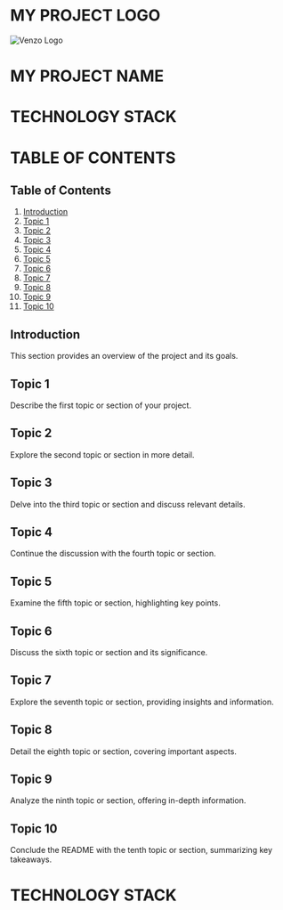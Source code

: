 # MY PROJECT LOGO
![Venzo Logo](https://venzotechnologies.com/static/media/logo.20c3af3bf8b6aedba1ed0e68ca927882.svg)

# MY PROJECT NAME 


# TECHNOLOGY STACK



# TABLE OF CONTENTS




## Table of Contents
1. [Introduction](#introduction)
2. [Topic 1](#topic-1)
3. [Topic 2](#topic-2)
4. [Topic 3](#topic-3)
5. [Topic 4](#topic-4)
6. [Topic 5](#topic-5)
7. [Topic 6](#topic-6)
8. [Topic 7](#topic-7)
9. [Topic 8](#topic-8)
10. [Topic 9](#topic-9)
11. [Topic 10](#topic-10)

## Introduction

This section provides an overview of the project and its goals.

## Topic 1

Describe the first topic or section of your project.

## Topic 2

Explore the second topic or section in more detail.

## Topic 3

Delve into the third topic or section and discuss relevant details.

## Topic 4

Continue the discussion with the fourth topic or section.

## Topic 5

Examine the fifth topic or section, highlighting key points.

## Topic 6

Discuss the sixth topic or section and its significance.

## Topic 7

Explore the seventh topic or section, providing insights and information.

## Topic 8

Detail the eighth topic or section, covering important aspects.

## Topic 9

Analyze the ninth topic or section, offering in-depth information.

## Topic 10

Conclude the README with the tenth topic or section, summarizing key takeaways.




# TECHNOLOGY STACK